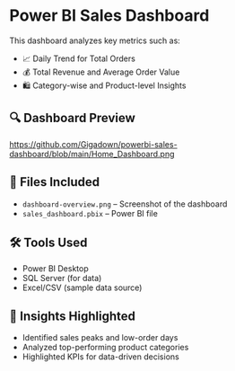 # Power BI Sales Dashboard

This dashboard analyzes key metrics such as:
- 📈 Daily Trend for Total Orders
- 💰 Total Revenue and Average Order Value
- 🛍️ Category-wise and Product-level Insights

## 🔍 Dashboard Preview
https://github.com/Gigadown/powerbi-sales-dashboard/blob/main/Home_Dashboard.png


## 📁 Files Included
- `dashboard-overview.png` – Screenshot of the dashboard
- `sales_dashboard.pbix` – Power BI file 

## 🛠️ Tools Used
- Power BI Desktop
- SQL Server (for data)
- Excel/CSV (sample data source)

## 📌 Insights Highlighted
- Identified sales peaks and low-order days
- Analyzed top-performing product categories
- Highlighted KPIs for data-driven decisions

